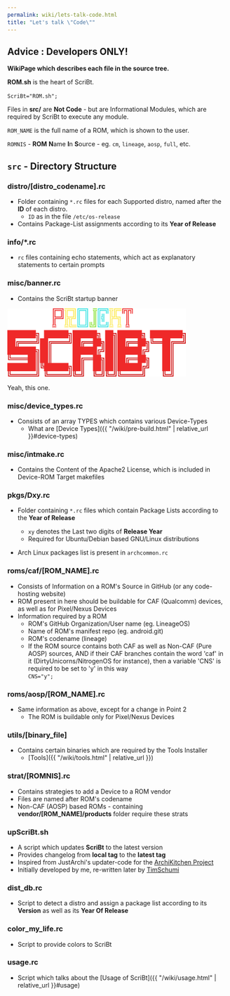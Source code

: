 ```yaml
---
permalink: wiki/lets-talk-code.html
title: "Let's talk \"Code\""
---
```


## Advice : Developers ONLY!

**WikiPage which describes each file in the source tree.**  

**ROM.sh** is the heart of ScriBt.  

`ScriBt="ROM.sh";`

Files in **src/** are **Not Code** - but are Informational Modules, which are required by ScriBt to execute any module.  

`ROM_NAME` is the full name of a ROM, which is shown to the user.  

`ROMNIS` - **ROM** **N**ame **I**n **S**ource - eg. `cm`, `lineage`, `aosp`, `full`, etc.

## `src` - Directory Structure  
  
### distro/[distro_codename].rc

* Folder containing `*.rc` files for each Supported distro, named after the **ID** of each distro.  
  - `ID` as in the file `/etc/os-release`
* Contains Package-List assignments according to its **Year of Release**  

### info/*.rc

* `rc` files containing echo statements, which act as explanatory statements to certain prompts  

### misc/banner.rc

* Contains the ScriBt startup banner

<img alt="ScriBtLogo" src="https://github.com/ScriBt/images/raw/master/ScriBtLogo.png" height="155" width="407" title="ScriBtLogo">

Yeah, this one.  

### misc/device_types.rc

* Consists of an array TYPES which contains various Device-Types  
  - What are [Device Types]({{ "/wiki/pre-build.html" | relative_url }}#device-types)  

### misc/intmake.rc

* Contains the Content of the Apache2 License, which is included in Device-ROM Target makefiles  

### pkgs/Dxy.rc

* Folder containing `*.rc` files which contain Package Lists according to the **Year of Release**  
  - `xy` denotes the Last two digits of **Release Year**  
  - Required for Ubuntu/Debian based GNU/Linux distributions

* Arch Linux packages list is present in `archcommon.rc`

### roms/caf/[ROM_NAME].rc

* Consists of Information on a ROM's Source in GitHub (or any code-hosting website)
* ROM present in here should be buildable for CAF (Qualcomm) devices, as well as for Pixel/Nexus Devices    
* Information required by a ROM  
  - ROM's GitHub Organization/User name (eg. LineageOS)
  - Name of ROM's manifest repo (eg. android.git)
  - ROM's codename (lineage)
  - If the ROM source contains both CAF as well as Non-CAF (Pure AOSP) sources, AND if their CAF branches contain the word 'caf' in it (DirtyUnicorns/NitrogenOS for instance), then a variable 'CNS' is required to be set to 'y' in this way  
  `CNS="y";`  

### roms/aosp/[ROM_NAME].rc

* Same information as above, except for a change in Point 2  
  - The ROM is buildable only for Pixel/Nexus Devices  

### utils/[binary_file]

* Contains certain binaries which are required by the Tools Installer  
  - [Tools]({{ "/wiki/tools.html" | relative_url }})  

### strat/[ROMNIS].rc

* Contains strategies to add a Device to a ROM vendor  
* Files are named after ROM's codename
* Non-CAF (AOSP) based ROMs - containing **vendor/[ROM_NAME]/products** folder require these strats  

### upScriBt.sh

* A script which updates **ScriBt** to the latest version  
* Provides changelog from **local tag** to the **latest tag**  
* Inspired from JustArchi's updater-code for the [ArchiKitchen Project](https://github.com/JustArchi/ArchiKitchen)
* Initially developed by me, re-written later by [TimSchumi](https://github.com/TimSchumi)  

### dist_db.rc

* Script to detect a distro and assign a package list according to its **Version** as well as its **Year Of Release**  

### color_my_life.rc

* Script to provide colors to ScriBt  

### usage.rc

* Script which talks about the [Usage of ScriBt]({{ "/wiki/usage.html" | relative_url }}#usage)  
